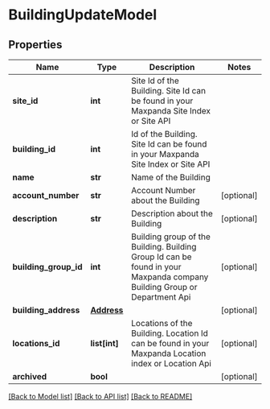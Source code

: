 # BuildingUpdateModel

## Properties
Name | Type | Description | Notes
------------ | ------------- | ------------- | -------------
**site_id** | **int** | Site Id of the Building. Site Id can be found in your Maxpanda Site Index or Site API | 
**building_id** | **int** | Id of the Building. Site Id can be found in your Maxpanda Site Index or Site API | 
**name** | **str** | Name of the Building | 
**account_number** | **str** | Account Number about the Building | [optional] 
**description** | **str** | Description about the Building | [optional] 
**building_group_id** | **int** | Building group of the Building. Building Group Id can be found in your Maxpanda company Building Group or Department Api | [optional] 
**building_address** | [**Address**](Address.md) |  | [optional] 
**locations_id** | **list[int]** | Locations of the Building. Location Id can be found in your Maxpanda Location index or Location Api | [optional] 
**archived** | **bool** |  | [optional] 

[[Back to Model list]](../README.md#documentation-for-models) [[Back to API list]](../README.md#documentation-for-api-endpoints) [[Back to README]](../README.md)


